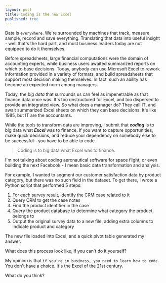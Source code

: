 ```yaml
---
layout: post
title: Coding is the new Excel
published: true
---
```


Data is `everywhere`. We're surrounded by machines that track, measure,
sample, record and save everything. Translating that data into useful
insight - well that's the hard part, and most business leaders today are
not equipped to do it themselves.

Before spreadsheets, large financial computations were the domain
of accounting experts, while business users awaited summarized reports
on which to base decisions. Today, anybody can use Microsoft Excel to
rework information provided in a variety of formats, and build
spreadsheets that support most decision making themselves. In fact,
such an ability has become an expected norm among managers.

Today, the *big data* that surrounds us can feel as impenetrable as
that finance data once was. It's too unstructured for Excel, and too
dispersed to provide an integrated view. So what does a manager do?
They call IT, and await summarized Excel sheets on which they can base
decisions. It's like 1985, but IT are the accountants.

While the tools to transform data are improving, I submit that
***coding*** is to big data what ***Excel*** was to finance. If you want to
capture opportunities, make quick decisions, and reduce your dependency
on somebody else to be successful - you have to be able to code.

> Coding is to big data what Excel was to finance.

I'm not talking about coding aeronautical software for space flight, or
even building the next Facebook - I mean basic data transformation and
analysis.

For example, I wanted to segment our customer satisfaction data by
product category, but there was no such field in the dataset. To get
there, I wrote a Python script that performed 5 steps:

1.  For each survey result, identify the CRM case related to it
2.  Query CRM to get the case notes
3.  Find the product identifier in the case
4.  Query the product database to determine what category the product
    belongs to
5.  Output the original survey data to a new file, adding extra columns
    to indicate product and category

The new file loaded into Excel, and a quick pivot table generated my
answer.

What does this process look like, if you can't do it yourself?

My opinion is that `if you're in business, you need to learn how to code.`
You don't have a choice. It's the Excel of the 21st century.

What do you think?
